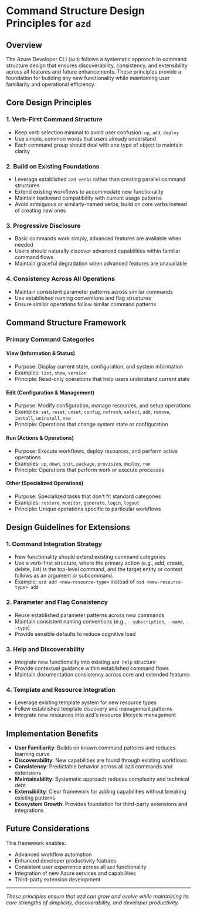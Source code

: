 # Command Structure Design Principles for `azd`

## Overview

The Azure Developer CLI (`azd`) follows a systematic approach to command structure design that ensures discoverability, consistency, and extensibility across all features and future enhancements. These principles provide a foundation for building any new functionality while maintaining user familiarity and operational efficiency.

## Core Design Principles

### 1. **Verb-First Command Structure**

- Keep verb selection minimal to avoid user confusion: `up`, `add`, `deploy`
- Use simple, common words that users already understand
- Each command group should deal with one type of object to maintain clarity

### 2. **Build on Existing Foundations**

- Leverage established `azd verbs` rather than creating parallel command structures
- Extend existing workflows to accommodate new functionality
- Maintain backward compatibility with current usage patterns
- Avoid ambiguous or similarly-named verbs; build on core verbs instead of creating new ones

### 3. **Progressive Disclosure**

- Basic commands work simply, advanced features are available when needed
- Users should naturally discover advanced capabilities within familiar command flows
- Maintain graceful degradation when advanced features are unavailable

### 4. **Consistency Across All Operations**

- Maintain consistent parameter patterns across similar commands
- Use established naming conventions and flag structures
- Ensure similar operations follow similar command patterns

## Command Structure Framework

### Primary Command Categories

#### **View** (Information & Status)

- Purpose: Display current state, configuration, and system information
- Examples: `list`, `show`, `version`
- Principle: Read-only operations that help users understand current state

#### **Edit** (Configuration & Management)

- Purpose: Modify configuration, manage resources, and setup operations
- Examples: `set`, `reset`, `unset`, `config`, `refresh`, `select`, `add`, `remove`, `install`, `uninstall`, `new`
- Principle: Operations that change system state or configuration

#### **Run** (Actions & Operations)

- Purpose: Execute workflows, deploy resources, and perform active operations
- Examples: `up`, `down`, `init`, `package`, `provision`, `deploy`, `run`
- Principle: Operations that perform work or execute processes

#### **Other** (Specialized Operations)

- Purpose: Specialized tasks that don't fit standard categories
- Examples: `restore`, `monitor`, `generate`, `login`, `logout`
- Principle: Unique operations specific to particular workflows

## Design Guidelines for Extensions

### 1. **Command Integration Strategy**

- New functionality should extend existing command categories
- Use a verb-first structure, where the primary action (e.g., add, create, delete, list) is the top-level command, and the target entity or context follows as an argument or subcommand.
- Example: `azd add <new-resource-type>` instead of `azd <new-resource-type> add`

### 2. **Parameter and Flag Consistency**

- Reuse established parameter patterns across new commands
- Maintain consistent naming conventions (e.g., `--subscription`, `--name`, `--type`)
- Provide sensible defaults to reduce cognitive load

### 3. **Help and Discoverability**

- Integrate new functionality into existing `azd help` structure
- Provide contextual guidance within established command flows
- Maintain documentation consistency across core and extended features

### 4. **Template and Resource Integration**

- Leverage existing template system for new resource types
- Follow established template discovery and management patterns
- Integrate new resources into azd's resource lifecycle management

## Implementation Benefits

- **User Familiarity**: Builds on known command patterns and reduces learning curve
- **Discoverability**: New capabilities are found through existing workflows
- **Consistency**: Predictable behavior across all azd commands and extensions
- **Maintainability**: Systematic approach reduces complexity and technical debt
- **Extensibility**: Clear framework for adding capabilities without breaking existing patterns
- **Ecosystem Growth**: Provides foundation for third-party extensions and integrations

## Future Considerations

This framework enables:

- Advanced workflow automation
- Enhanced developer productivity features
- Consistent user experience across all `azd` functionality
- Integration of new Azure services and capabilities
- Third-party extension development

---

*These principles ensure that azd can grow and evolve while maintaining its core strengths of simplicity, discoverability, and developer productivity.*